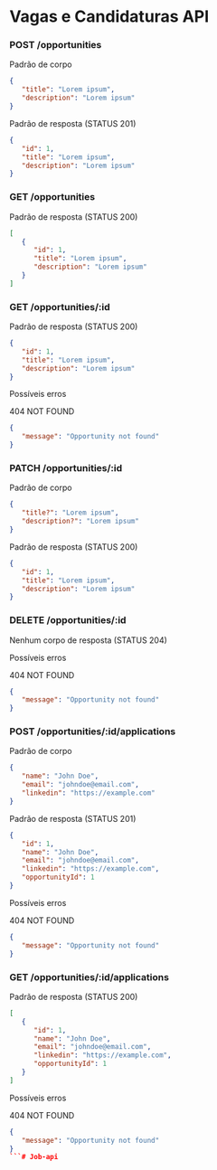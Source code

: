 # Vagas e Candidaturas API

### POST /opportunities

Padrão de corpo

```json
{
   "title": "Lorem ipsum",
   "description": "Lorem ipsum"
}
```

Padrão de resposta (STATUS 201)

```json
{
   "id": 1,
   "title": "Lorem ipsum",
   "description": "Lorem ipsum"
}
```

### GET /opportunities

Padrão de resposta (STATUS 200)

```json
[
   {
      "id": 1,
      "title": "Lorem ipsum",
      "description": "Lorem ipsum"
   }
]
```

### GET /opportunities/:id

Padrão de resposta (STATUS 200)

```json
{
   "id": 1,
   "title": "Lorem ipsum",
   "description": "Lorem ipsum"
}
```

Possíveis erros

404 NOT FOUND

```json
{
   "message": "Opportunity not found"
}
```

### PATCH /opportunities/:id

Padrão de corpo

```json
{
   "title?": "Lorem ipsum",
   "description?": "Lorem ipsum"
}
```

Padrão de resposta (STATUS 200)

```json
{
   "id": 1,
   "title": "Lorem ipsum",
   "description": "Lorem ipsum"
}
```

### DELETE /opportunities/:id

Nenhum corpo de resposta (STATUS 204)

Possíveis erros

404 NOT FOUND

```json
{
   "message": "Opportunity not found"
}
```

### POST /opportunities/:id/applications

Padrão de corpo

```json
{
   "name": "John Doe",
   "email": "johndoe@email.com",
   "linkedin": "https://example.com"
}
```

Padrão de resposta (STATUS 201)

```json
{
   "id": 1,
   "name": "John Doe",
   "email": "johndoe@email.com",
   "linkedin": "https://example.com",
   "opportunityId": 1
}
```

Possíveis erros

404 NOT FOUND

```json
{
   "message": "Opportunity not found"
}
```

### GET /opportunities/:id/applications

Padrão de resposta (STATUS 200)

```json
[
   {
      "id": 1,
      "name": "John Doe",
      "email": "johndoe@email.com",
      "linkedin": "https://example.com",
      "opportunityId": 1
   }
]
```

Possíveis erros

404 NOT FOUND

```json
{
   "message": "Opportunity not found"
}
```# Job-api
